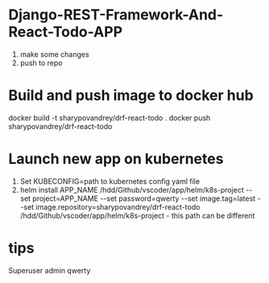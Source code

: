 # Django-REST-Framework-And-React-Todo-APP
1) make some changes
2) push to repo

# Build and push image to docker hub
docker build -t sharypovandrey/drf-react-todo .
docker push sharypovandrey/drf-react-todo

# Launch new app on kubernetes
1) Set KUBECONFIG=path to kubernetes config yaml file
2) helm install APP_NAME /hdd/Github/vscoder/app/helm/k8s-project --set project=APP_NAME --set password=qwerty --set image.tag=latest --set image.repository=sharypovandrey/drf-react-todo
/hdd/Github/vscoder/app/helm/k8s-project - this path can be different

# tips
Superuser
admin
qwerty
